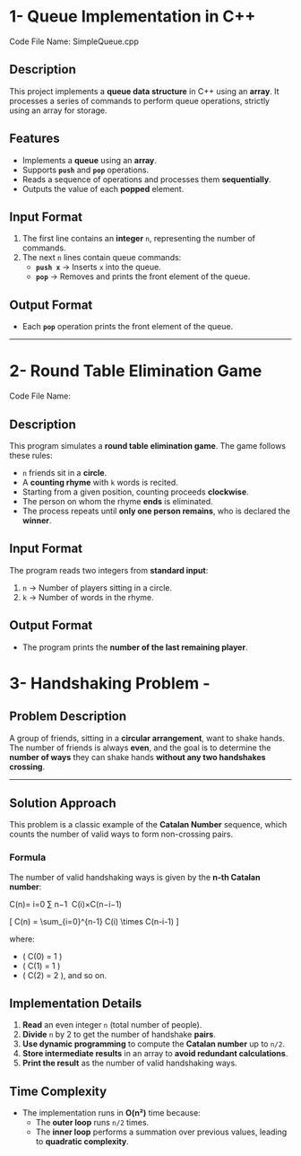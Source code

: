 # 1- Queue Implementation in C++
Code File Name: SimpleQueue.cpp

## Description
This project implements a **queue data structure** in C++ using an **array**. It processes a series of commands to perform queue operations, strictly using an array for storage.

## Features
- Implements a **queue** using an **array**.
- Supports **`push`** and **`pop`** operations.
- Reads a sequence of operations and processes them **sequentially**.
- Outputs the value of each **popped** element.

## Input Format
1. The first line contains an **integer** `n`, representing the number of commands.
2. The next `n` lines contain queue commands:
   - **`push x`** → Inserts `x` into the queue.
   - **`pop`** → Removes and prints the front element of the queue.

## Output Format
- Each **`pop`** operation prints the front element of the queue.
---
# 2- Round Table Elimination Game
Code File Name:

## Description
This program simulates a **round table elimination game**. The game follows these rules:
- `n` friends sit in a **circle**.
- A **counting rhyme** with `k` words is recited.
- Starting from a given position, counting proceeds **clockwise**.
- The person on whom the rhyme **ends** is eliminated.
- The process repeats until **only one person remains**, who is declared the **winner**.

## Input Format
The program reads two integers from **standard input**:
1. `n` → Number of players sitting in a circle.
2. `k` → Number of words in the rhyme.

## Output Format
- The program prints the **number of the last remaining player**.

# 3- Handshaking Problem - 

## Problem Description  
A group of friends, sitting in a **circular arrangement**, want to shake hands. The number of friends is always **even**, and the goal is to determine the **number of ways** they can shake hands **without any two handshakes crossing**.

---

## Solution Approach  
This problem is a classic example of the **Catalan Number** sequence, which counts the number of valid ways to form non-crossing pairs.

### Formula  
The number of valid handshaking ways is given by the **n-th Catalan number**:

C(n)= 
i=0
∑
n−1
​
 C(i)×C(n−i−1)

\[
C(n) = \sum_{i=0}^{n-1} C(i) \times C(n-i-1)
\]

where:
- \( C(0) = 1 \)
- \( C(1) = 1 \)
- \( C(2) = 2 \), and so on.



## Implementation Details  
1. **Read** an even integer `n` (total number of people).  
2. **Divide** `n` by 2 to get the number of handshake **pairs**.  
3. **Use dynamic programming** to compute the **Catalan number** up to `n/2`.  
4. **Store intermediate results** in an array to **avoid redundant calculations**.  
5. **Print the result** as the number of valid handshaking ways.



## Time Complexity  
- The implementation runs in **O(n²)** time because:  
  - The **outer loop** runs `n/2` times.  
  - The **inner loop** performs a summation over previous values, leading to **quadratic complexity**.

